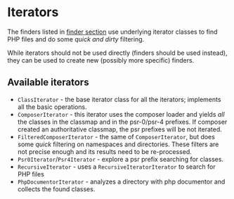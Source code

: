 # Iterators

The finders listed in [finder section](./finder.md?id=finder) use underlying iterator classes to
find PHP files and do some *quick and dirty* filtering.

While iterators should not be used directly (finders should be used instead), they can be used to
create new (possibly more specific) finders.

## Available iterators

- `ClassIterator` - the base iterator class for all the iterators; implements all the basic operations.
- `ComposerIterator` - this iterator uses the composer loader and yields *all* the classes in the classmap
  and in the psr-0/psr-4 prefixes. If composer created an authoritative classmap, the psr prefixes will
  be not iterated.
- `FilteredComposerIterator` - the same of `ComposerIterator`, but does some *quick* filtering on namespaces and
  directories. These filters are not precise enough and its results need to be re-processed.
- `Psr0Iterator`/`Psr4Iterator` - explore a psr prefix searching for classes.
- `RecursiveIterator` - uses a `RecursiveIteratorIterator` to search for PHP files
- `PhpDocumentorIterator` - analyzes a directory with php documentor and collects the found classes.
